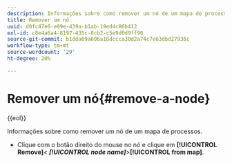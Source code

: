 ```yaml
---
description: Informações sobre como remover um nó de um mapa de processos.
title: Remover um nó
uuid: d0fc47e6-e09e-439a-b1ab-19ed4c86b412
exl-id: c8e4a6a4-8197-435c-8cb2-c5e9d0d9ff90
source-git-commit: b1dda69a606a16dccca30d2a74c7e63dbd27936c
workflow-type: tm+mt
source-wordcount: '29'
ht-degree: 20%

---
```


# Remover um nó{#remove-a-node}

{{eol}}

Informações sobre como remover um nó de um mapa de processos.

* Clique com o botão direito do mouse no nó e clique em **[!UICONTROL Remove]***&lt; **[!UICONTROL node name]**>***[!UICONTROL from map]**.
